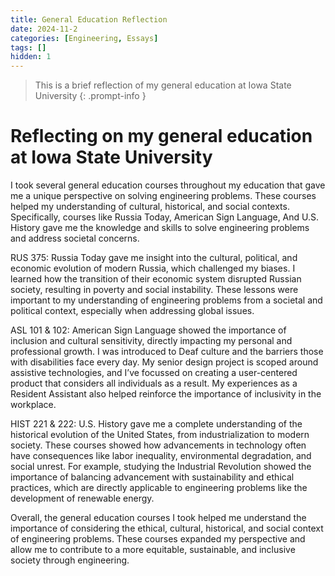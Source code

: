 ```yaml
---
title: General Education Reflection
date: 2024-11-2
categories: [Engineering, Essays]
tags: []
hidden: 1
---
```


> This is a brief reflection of my general education at Iowa State University
{: .prompt-info }

# Reflecting on my general education at Iowa State University

I took several general education courses throughout my education that gave me a unique perspective on solving engineering problems. These courses helped my understanding of cultural, historical, and social contexts. Specifically, courses like Russia Today, American Sign Language, And U.S. History gave me the knowledge and skills to solve engineering problems and address societal concerns.

RUS 375: Russia Today gave me insight into the cultural, political, and economic evolution of modern Russia, which challenged my biases. I learned how the transition of their economic system disrupted Russian society, resulting in poverty and social instability. These lessons were important to my understanding of engineering problems from a societal and political context, especially when addressing global issues.

ASL 101 & 102: American Sign Language showed the importance of inclusion and cultural sensitivity, directly impacting my personal and professional growth. I was introduced to Deaf culture and the barriers those with disabilities face every day. My senior design project is scoped around assistive technologies, and I’ve focussed on creating a user-centered product that considers all individuals as a result. My experiences as a Resident Assistant also helped reinforce the importance of inclusivity in the workplace.

HIST 221 & 222: U.S. History gave me a complete understanding of the historical evolution of the United States, from industrialization to modern society. These courses showed how advancements in technology often have consequences like labor inequality, environmental degradation, and social unrest. For example, studying the Industrial Revolution showed the importance of balancing advancement with sustainability and ethical practices, which are directly applicable to engineering problems like the development of renewable energy.

Overall, the general education courses I took helped me understand the importance of considering the ethical, cultural, historical, and social context of engineering problems. These courses expanded my perspective and allow me to contribute to a more equitable, sustainable, and inclusive society through engineering.
